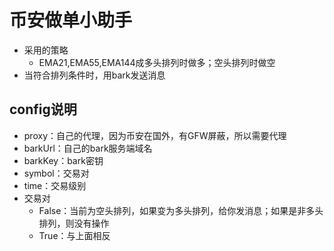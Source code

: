 # 币安做单小助手
* 采用的策略
  * EMA21,EMA55,EMA144成多头排列时做多；空头排列时做空
* 当符合排列条件时，用bark发送消息
## config说明
* proxy：自己的代理，因为币安在国外，有GFW屏蔽，所以需要代理
* barkUrl：自己的bark服务端域名
* barkKey：bark密钥
* symbol：交易对
* time：交易级别
* 交易对
  * False：当前为空头排列，如果变为多头排列，给你发消息；如果是非多头排列，则没有操作
  * True：与上面相反
